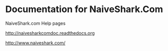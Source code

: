 Documentation for NaiveShark.Com
================

NaiveShark.com Help pages

http://naivesharkcomdoc.readthedocs.org

http://www.naiveshark.com/